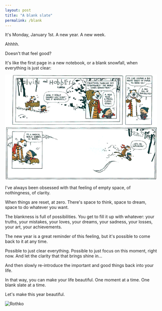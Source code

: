 ```yaml
---
layout: post
title: "A blank slate"
permalink: /blank
---
```


It's Monday, January 1st. A new year. A new week.

Ahhhh.

Doesn't that feel good?

It's like the first page in a new notebook, or a blank snowfall, when everything is just clear:

![Calvin and hobbes](/images/calvinandhobbes.gif)

I've always been obsessed with that feeling of empty space, of nothingness, of clarity.

When things are reset, at zero. There's space to think, space to dream, space to do whatever you want.

The blankness is full of possibilities. You get to fill it up with whatever: your truths, your mistakes, your loves, your dreams, your sadness, your losses, your art, your achievements.

The new year is a great reminder of this feeling, but it's possible to come back to it at any time.

Possible to just clear everything. Possible to just focus on this moment, right now. And let the clarity that that brings shine in...

And then slowly re-introduce the important and good things back into your life.

In that way, you can make your life beautiful. One moment at a time. One blank slate at a time.

Let's make this year beautiful.

![Rothko](/images/june2017/line.jpeg)
